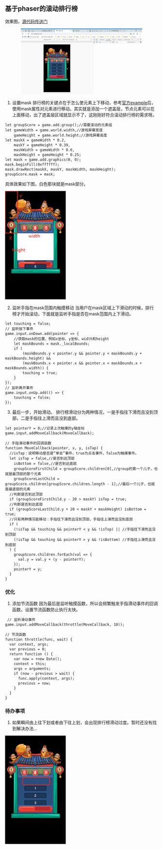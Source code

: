 ## 基于phaser的滚动排行榜

效果图，[源代码传送门](./src)
<div align="center"><img src="./docs/turkey.gif"/></div>

1. 设置mask
排行榜的关键点在于怎么使元素上下移动，参考[官方example](http://phaser.io/examples/v2/sprites/sprite-group-mask)后，使用mask属性对元素进行移动。其实就是添加一个遮盖层，节点元素可以在上面移动，出了遮盖层区域就显示不了，这刚刚好符合滚动排行榜的需求呀。
```
let groupScore = game.add.group();//需要滚动的元素组
let gameWidth = game.world.width,//游戏屏幕宽度
    gameHeight = game.world.height;//游戏屏幕高度
let maskX = gameWidth * 0.2,
    maskY = gameHeight * 0.39,
    maskWidth = gameWidth * 0.6,
    maskHeight = gameHeight * 0.25;
let mask = game.add.graphics(0, 0);
mask.beginFill(0xffffff);
mask.drawRect(maskX, maskY, maskWidth, maskHeight);
groupScore.mask = mask;
```
具体效果如下图，白色那块就是mask部分。
<div align="left"><img src="./docs/mask.png" width="200px"/></div>

2. 监听手指在mask范围内触摸移动
当用户在mask区域上下滑动的时候，排行榜才开始滚动，下面就是监听手指是否在mask范围内上下滑动。
```
let touching = false;
// 监听按下事件
game.input.onDown.add(pointer => {
    //获取mask的位置，例如x坐标、y坐标、width和height
    let maskBounds = mask._localBounds;
    if (
        (maskBounds.y < pointer.y && pointer.y < maskBounds.y + maskBounds.height) &&
        (maskBounds.x < pointer.x && pointer.x < maskBounds.x + maskBounds.width)) {
        touching = true;
    }
});
// 监听离开事件
game.input.onUp.add(() => {
    touching = false;
});
```

3. 最后一步，开始滑动。
排行榜滑动分为两种情况，一是手指往下滑而且没到顶部，二是手指往上滑而且没到底部。
```
let pointerY = 0;//记录上次触摸的y轴坐标
game.input.addMoveCallback(MoveCallback);

// 手指滑动事件的回调函数
function MoveCallback(pointer, x, y, isTap) { 
  //isTap：说明移动是否是“单击”事件，true为点击事件，false为触摸事件。
  let isTop = false,//是否到达顶部
    isBottom = false,//是否到达底部
    groupScoreFirstChild = groupScore.children[0],//group的第一个儿子，也就是最顶部的那个元素
    groupScoreLastChild = groupScore.children[groupScore.children.length - 1];//最后一个儿子，也就是最底部的元素
  //判断是否到达顶部
  if (groupScoreFirstChild.y - 20 > maskY) isTop = true;
  //判断是否到达底部
  if (groupScoreLastChild.y + 20 < maskY + maskHeight) isBottom = true;
  //只有两种情况能移动：手指往下滑而且没到顶部、手指往上滑而且没到底部
  if (
    (!isTap && touching && pointerY < y && !isTop) || //手指往下滑而且没到顶部
    (!isTap && touching && pointerY > y && !isBottom) //手指往上滑而且没到底部
  ) {
    groupScore.children.forEach(val => {
      val.y = val.y + (y - pointerY);
    });
    pointerY = y;
  }
}
```

### 优化
1. 添加节流函数
因为最后是监听触摸函数，所以会频繁触发手指滑动事件的回调函数，设置节流函数防止执行太快。
```
 // 监听滑动事件
game.input.addMoveCallback(throttle(MoveCallback, 10));

// 节流函数
function throttle(func, wait) {
  var context, args;
  var previous = 0;
  return function () {
    var now = +new Date();
    context = this;
    args = arguments;
    if (now - previous > wait) {
      func.apply(context, args);
      previous = now;
    }
  }
}
```

### 待办事项
1. 如果瞬间由上往下划或者由下往上划，会出现排行榜滑动过度。暂时还没有找到解决办法...
<div align="left"><img src="./docs/maskBug.png" width="200px"/></div>